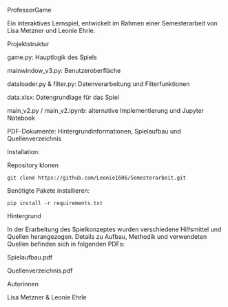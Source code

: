 ProfessorGame

Ein interaktives Lernspiel, entwickelt im Rahmen einer Semesterarbeit von Lisa Metzner und Leonie Ehrle. 

Projektstruktur

  game.py: Hauptlogik des Spiels

  mainwindow_v3.py: Benutzeroberfläche
	
  dataloader.py & filter.py: Datenverarbeitung und Filterfunktionen
	
  data.xlsx: Datengrundlage für das Spiel
	
  main_v2.py / main_v2.ipynb: alternative Implementierung und Jupyter Notebook
	
  PDF-Dokumente: Hintergrundinformationen, Spielaufbau und Quellenverzeichnis

Installation:

Repository klonen

    git clone https://github.com/Leonie1606/Semesterarbeit.git
		
Benötigte Pakete installieren:

    pip install -r requirements.txt

Hintergrund

In der Erarbeitung des Spielkonzeptes wurden verschiedene Hilfsmittel und Quellen herangezogen. Details zu Aufbau, Methodik und verwendeten Quellen befinden sich in folgenden PDFs:

Spielaufbau.pdf

Quellenverzeichnis.pdf



Autorinnen

Lisa Metzner & Leonie Ehrle
